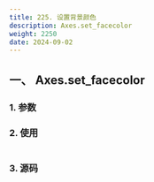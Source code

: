```yaml
---
title: 225. 设置背景颜色
description: Axes.set_facecolor
weight: 2250
date: 2024-09-02
---
```

<style>
th, td {
  border: 1px solid rgb(190, 190, 190);
}
</style>


## 一、 Axes.set_facecolor


### 1. 参数




### 2. 使用



```python


```


### 3. 源码
```python

```




